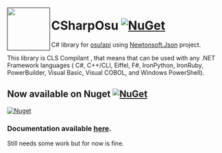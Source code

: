 
<a href=""><img src="https://dl.dropboxusercontent.com/s/gituqfcsj9ugnzg/Favicon.gif" align="left" height="100" width="100" ></a>
# CSharpOsu [![NuGet](https://img.shields.io/nuget/dt/CSharpOSU.svg)]()
C# library for [osu!api](https://github.com/ppy/osu-api/wiki)
using [Newtonsoft.Json](https://github.com/JamesNK/Newtonsoft.Json) project.

This library is CLS Compilant , that means that can be used with
any .NET Framework languages ( C#, C++/CLI, Eiffel, F#, IronPython, IronRuby,
PowerBuilder, Visual Basic, Visual COBOL, and Windows PowerShell).

## Now available on Nuget [![NuGet](https://img.shields.io/nuget/v/CSharpOsu.svg)](https://www.nuget.org/packages/CSharpOSU)
[![Nuget](https://i.gyazo.com/b01edf11d69900d707d5fed3cad5081f.png)]()

### Documentation available [here](https://xferno2.github.io/CSharpOsu/).
Still needs some work but for now is fine.
